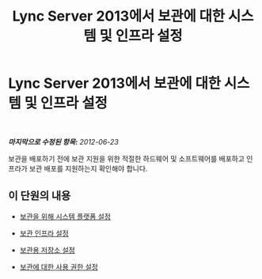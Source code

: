﻿---
title: Lync Server 2013에서 보관에 대한 시스템 및 인프라 설정
TOCTitle: Lync Server 2013에서 보관에 대한 시스템 및 인프라 설정
ms:assetid: 34bc0414-bd20-436d-bfb8-e47a280d34ac
ms:mtpsurl: https://technet.microsoft.com/ko-kr/library/JJ204795(v=OCS.15)
ms:contentKeyID: 49303263
ms.date: 08/10/2015
mtps_version: v=OCS.15
ms.translationtype: HT
---

# Lync Server 2013에서 보관에 대한 시스템 및 인프라 설정

 

_**마지막으로 수정된 항목:** 2012-06-23_

보관을 배포하기 전에 보관 지원을 위한 적절한 하드웨어 및 소프트웨어를 배포하고 인프라가 보관 배포를 지원하는지 확인해야 합니다.

## 이 단원의 내용

  - [보관을 위해 시스템 플랫폼 설정](lync-server-2013-setting-up-system-platforms-for-archiving.md)

  - [보관 인프라 설정](lync-server-2013-setting-up-the-infrastructure-for-archiving.md)

  - [보관용 저장소 설정](lync-server-2013-setting-up-storage-for-archiving.md)

  - [보관에 대한 사용 권한 설정](lync-server-2013-setting-up-permissions-for-archiving.md)

